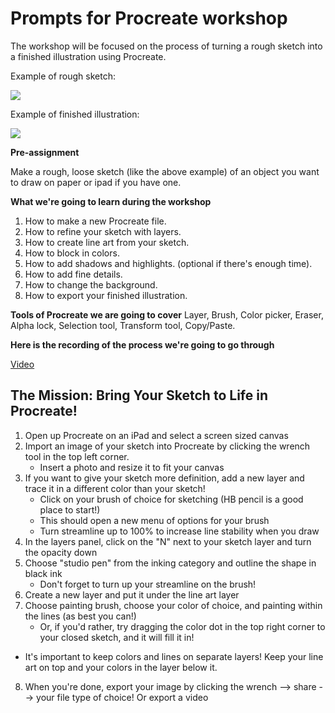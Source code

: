 # Prompts for Procreate workshop

The workshop will be focused on the process of turning a rough sketch into a finished illustration using Procreate.

Example of rough sketch:

![](https://i.imgur.com/5RTuHO5.jpg)

Example of finished illustration:

![](https://i.imgur.com/Fn0YG8P.jpg)


**Pre-assignment** 

Make a rough, loose sketch (like the above example) of an object you want to draw on paper or ipad if you have one.

**What we're going to learn during the workshop**

1. How to make a new Procreate file.
2. How to refine your sketch with layers.
4. How to create line art from your sketch.
5. How to block in colors.
6. How to add shadows and highlights. (optional if there's enough time).
7. How to add fine details.
8. How to change the background.
9. How to export your finished illustration.

**Tools of Procreate we are going to cover**
Layer, Brush, Color picker, Eraser, Alpha lock, Selection tool, Transform tool, Copy/Paste.

**Here is the recording of the process we're going to go through**

[Video](https://bokcenter.slack.com/files/U020GFXG534/F02L4LYCV7V/neuron_process.mp4)

## The Mission: Bring Your Sketch to Life in Procreate!
1. Open up Procreate on an iPad and select a screen sized canvas
2. Import an image of your sketch into Procreate by clicking the wrench tool in the top left corner. 
    * Insert a photo and resize it to fit your canvas
3. If you want to give your sketch more definition, add a new layer and trace it in a different color than your sketch!
    * Click on your brush of choice for sketching (HB pencil is a good place to start!)
    * This should open a new menu of options for your brush
    * Turn streamline up to 100% to increase line stability when you draw
4. In the layers panel, click on the "N" next to your sketch layer and turn the opacity down
5. Choose "studio pen" from the inking category and outline the shape in black ink
    * Don't forget to turn up your streamline on the brush!
6. Create a new layer and put it under the line art layer
7. Choose painting brush, choose your color of choice, and painting within the lines (as best you can!)
    * Or, if you'd rather, try dragging the color dot in the top right corner to your closed sketch, and it will fill it in!
* It's important to keep colors and lines on separate layers! Keep your line art on top and your colors in the layer below it.
8. When you're done, export your image by clicking the wrench --> share --> your file type of choice! Or export a video 